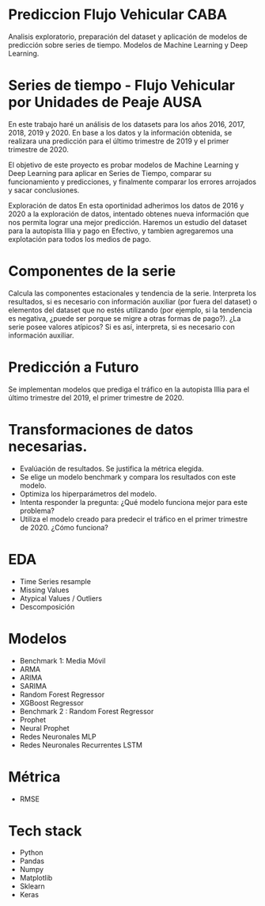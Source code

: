 # Prediccion Flujo Vehicular CABA
 Analisis exploratorio, preparación del dataset y aplicación de modelos de predicción sobre series de tiempo. Modelos de Machine Learning y Deep Learning.

# Series de tiempo - Flujo Vehicular por Unidades de Peaje AUSA

En este trabajo haré un análisis de los datasets para los años 2016, 2017, 2018, 2019 y 2020. En base a los datos y la información obtenida, se realizara una predicción para el último trimestre de 2019 y el primer trimestre de 2020.

El objetivo de este proyecto es probar modelos de Machine Learning y Deep Learning para aplicar en Series de Tiempo, comparar su funcionamiento y predicciones, y finalmente comparar los errores arrojados y sacar conclusiones.

Exploración de datos
En esta oportinidad adherimos los datos de 2016 y 2020 a la exploración de datos, intentado obtenes nueva información que nos permita lograr una mejor predicción. Haremos un estudio del dataset para la autopista Illia y pago en Efectivo, y tambien agregaremos una explotación para todos los medios de pago.

# Componentes de la serie
Calcula las componentes estacionales y tendencia de la serie. Interpreta los resultados, si es necesario con información auxiliar (por fuera del dataset) o elementos del dataset que no estés utilizando (por ejemplo, si la tendencia es negativa, ¿puede ser porque se migre a otras formas de pago?).
¿La serie posee valores atípicos? Si es así, interpreta, si es necesario con información auxiliar.

# Predicción a Futuro
Se implementan modelos que prediga el tráfico en la autopista Illia para el último trimestre del 2019, el primer trimestre de 2020.

# Transformaciones de datos necesarias.
- Evalúación de resultados. Se justifica la métrica elegida.
- Se elige un modelo benchmark y compara los resultados con este modelo.
- Optimiza los hiperparámetros del modelo.
- Intenta responder la pregunta: ¿Qué modelo funciona mejor para este problema?
- Utiliza el modelo creado para predecir el tráfico en el primer trimestre de 2020. ¿Cómo funciona?

# EDA
- Time Series resample
- Missing Values
- Atypical Values / Outliers
- Descomposición

# Modelos
- Benchmark 1: Media Móvil
- ARMA
- ARIMA
- SARIMA
- Random Forest Regressor
- XGBoost Regressor 
- Benchmark 2 : Random Forest Regressor
- Prophet
- Neural Prophet
- Redes Neuronales MLP
- Redes Neuronales Recurrentes LSTM

# Métrica
- RMSE

# Tech stack
- Python
- Pandas
- Numpy
- Matplotlib
- Sklearn
- Keras
